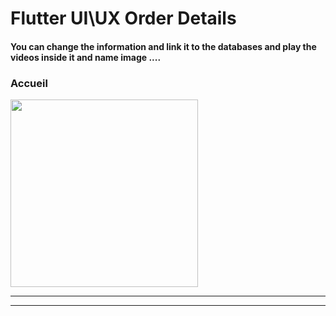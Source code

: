  <h1> Flutter UI\UX Order Details</h1>  
<h4> You can change the information and link it to the databases and play the videos inside it and name image ....</h4>

<h3>Accueil</h3> 

<img src="https://github.com/abenkoula71/day1-order-details/blob/main/Screenshot%202023-03-23%20224836.png" width="300" /> 
<hr><hr>

